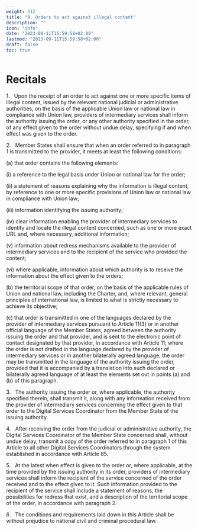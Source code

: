 ```yaml
---
weight: 512
title: "9. Orders to act against illegal content"
description: ""
icon: "info"
date: "2023-09-11T15:59:58+02:00"
lastmod: "2023-09-11T15:59:58+02:00"
draft: false
toc: true
---
```

# Recitals

1.   Upon the receipt of an order to act against one or more specific items of illegal content, issued by the relevant national judicial or administrative authorities, on the basis of the applicable Union law or national law in compliance with Union law, providers of intermediary services shall inform the authority issuing the order, or any other authority specified in the order, of any effect given to the order without undue delay, specifying if and when effect was given to the order.

2.   Member States shall ensure that when an order referred to in paragraph 1 is transmitted to the provider, it meets at least the following conditions:

(a) that order contains the following elements:

(i) a reference to the legal basis under Union or national law for the order;

(ii) a statement of reasons explaining why the information is illegal content, by reference to one or more specific provisions of Union law or national law in compliance with Union law;

(iii) information identifying the issuing authority;

(iv) clear information enabling the provider of intermediary services to identify and locate the illegal content concerned, such as one or more exact URL and, where necessary, additional information;

(v) information about redress mechanisms available to the provider of intermediary services and to the recipient of the service who provided the content;

(vi) where applicable, information about which authority is to receive the information about the effect given to the orders;

(b) the territorial scope of that order, on the basis of the applicable rules of Union and national law, including the Charter, and, where relevant, general principles of international law, is limited to what is strictly necessary to achieve its objective;

(c) that order is transmitted in one of the languages declared by the provider of intermediary services pursuant to Article 11(3) or in another official language of the Member States, agreed between the authority issuing the order and that provider, and is sent to the electronic point of contact designated by that provider, in accordance with Article 11; where the order is not drafted in the language declared by the provider of intermediary services or in another bilaterally agreed language, the order may be transmitted in the language of the authority issuing the order, provided that it is accompanied by a translation into such declared or bilaterally agreed language of at least the elements set out in points (a) and (b) of this paragraph.

3.   The authority issuing the order or, where applicable, the authority specified therein, shall transmit it, along with any information received from the provider of intermediary services concerning the effect given to that order to the Digital Services Coordinator from the Member State of the issuing authority.

4.   After receiving the order from the judicial or administrative authority, the Digital Services Coordinator of the Member State concerned shall, without undue delay, transmit a copy of the order referred to in paragraph 1 of this Article to all other Digital Services Coordinators through the system established in accordance with Article 85.

5.   At the latest when effect is given to the order or, where applicable, at the time provided by the issuing authority in its order, providers of intermediary services shall inform the recipient of the service concerned of the order received and to the effect given to it. Such information provided to the recipient of the service shall include a statement of reasons, the possibilities for redress that exist, and a description of the territorial scope of the order, in accordance with paragraph 2.

6.   The conditions and requirements laid down in this Article shall be without prejudice to national civil and criminal procedural law.
